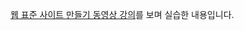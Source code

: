 [웹 표준 사이트 만들기 동영상 강의](https://www.youtube.com/watch?v=tHy498wdPaA&list=PL4UVBBIc6giKixok-bC7XVEx0ZFsngr5Z)를 보며 실습한 내용입니다.
